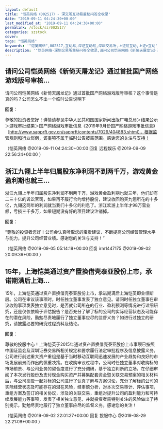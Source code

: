 ```yaml
---
layout: default
title: '恺英网络（002517）- 深交所互动易董秘问答全收录'
date: "2019-09-11 04:24:30+00:00"
last_modified_at: "2019-09-11 04:24:30+00:00"
permalink: /stock/sz/002517/
categories: szstock
cover: 
tags: "恺英网络"
keywords: '"恺英网络",002517,互动易,深证互动易,深圳交易所,上证易互动,上证e互动'
description: '"恺英网络-深圳交易所董秘问答全收录,请问公司恺英网络《新倚天屠龙记》通过首批国产网络游戏版号审核？这个事情是真的吗？公司怎么不出一个临时公告说明下"'
---
```


## 请问公司恺英网络《新倚天屠龙记》通过首批国产网络游戏版号审核...

请问公司恺英网络《新倚天屠龙记》通过首批国产网络游戏版号审核？这个事情是真的吗？公司怎么不出一个临时公告说明下

**回复**：

尊敬的投资者您好！详情请参见中华人民共和国国家新闻出版广电总局＞结果公示＞游戏审批结果＞国产网络游戏审批信息《2019年9月份国产网络游戏审批信息》（http://www.sapprft.gov.cn/sapprft/contents/7029/404883.shtml），根据监管规则和行业惯例，该事项不属于临时公告披露范围。感谢您的关注与支持！ 

（恺英网络  @2019-09-11 04:24:30+00:00 回复 远程娱乐  @2019-09-09 22:56:24+00:00 ）

## 浙江九翎上半年归属股东净利润不到两千万，游戏黄金盈利期也就三...

浙江九翎上半年归属股东净利润不到两千万，游戏黄金盈利期也就三年，他们却有二三十亿的诉讼官司，如果再不履行合约增持股份，建议收回购买九翎所花的十多亿，九翎这两年的利润就当我们十多亿的利息了。浙江欢游上半年才98万营业额，亏损三千多万，如果短期没有好的项目建议注销掉。

**回复**：

“尊敬的投资者您好！公司会认真听取您的宝贵建议，不断提高公司经营管理水平与能力，提升公司经营业绩。感谢您的关注与支持！” 

（恺英网络  @2019-09-05 05:14:18+00:00 回复 irm1447175  @2019-09-02 20:09:36+00:00 ）

## 15年，上海恺英通过资产置换借壳泰亚股份上市，承诺期满后上海...

15年，上海恺英通过资产置换借壳泰亚股份上市，承诺期满后上海恺英即业绩断层。公司在审议该事项时，时任独立董事发表了独立意见。请问时任独立董事在审议收购事项发表独立意见时，是否就公司所在的行业、盈利预测等情况进行详细研究，还是仅仅依赖于评估报告？是否充分了解了标的公司的实际经营状态及可能存在的潜在风险，勤勉尽责地履行了独立董事应尽的监督义务？如进行过独立的研究，请披露必要的研究过程资料及结论。

**回复**：

尊敬的投服中心！上海恺英于2015年通过资产置换借壳泰亚股份上市事项已按照中国证监会及深圳证券交易所相关规定和要求履行法定审批程序及信息披露义务。公司进行前述重大资产重组是基于当时移动互联网迅速发展的产业趋势和良好的市场发展前景而作出的慎重决策。在收购审议过程中，公司时任独立董事对收购标的市场前景、与公司业务的契合度进行了充分调研，基于独立判断的立场，在仔细审阅了本次发行股份及支付现金购买资产并募集配套资金暨关联交易预案的相关材料后，与公司高管一起对标的公司进行了认真了解与方案讨论，充分了解标的公司的实际经营状态及可能存在的潜在风险，经审慎分析，对本次交易审计、评估事项，重组方案及签订的相关协议，涉及的关联交易，重组对提升公司的盈利能力和可持续发展能力等事项，发表了相关独立意见，并就投资者需特别关注的风险做出了特别提示，勤勉尽责地履行了独立董事应尽的监督义务。感谢您的关注！ 

（恺英网络  @2019-09-02 22:01:27+00:00 回复 投服中心  @2019-08-29 22:21:08+00:00 ）

